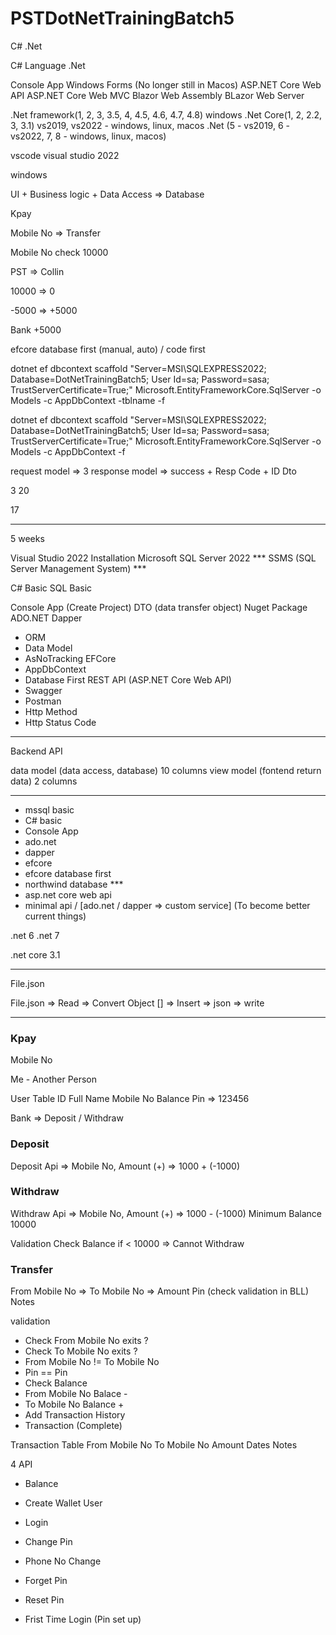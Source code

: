 # PSTDotNetTrainingBatch5

C# .Net

C# Language .Net

Console App
Windows Forms (No longer still in Macos)
ASP.NET Core Web API 
ASP.NET Core Web MVC 
Blazor Web Assembly 
BLazor Web Server

.Net framework(1, 2, 3, 3.5, 4, 4.5, 4.6, 4.7, 4.8) windows .Net Core(1, 2, 2.2, 3, 3.1) vs2019, vs2022 - windows, linux, macos .Net (5 - vs2019, 6 - vs2022, 7, 8 - windows, linux, macos)

vscode visual studio 2022

windows

UI + Business logic + Data Access => Database

Kpay

Mobile No => Transfer

Mobile No check 10000

PST => Collin

10000 => 0

-5000 => +5000

Bank +5000


efcore database first (manual, auto) / code first 

dotnet ef dbcontext scaffold "Server=MSI\SQLEXPRESS2022; Database=DotNetTrainingBatch5; User Id=sa; Password=sasa; TrustServerCertificate=True;" Microsoft.EntityFrameworkCore.SqlServer -o Models -c AppDbContext -tblname -f

dotnet ef dbcontext scaffold "Server=MSI\SQLEXPRESS2022; Database=DotNetTrainingBatch5; User Id=sa; Password=sasa; TrustServerCertificate=True;" Microsoft.EntityFrameworkCore.SqlServer -o Models -c AppDbContext -f


request model => 3
response model => success + Resp Code + ID
Dto

3
20 

17


--------------------------------------------

5 weeks

Visual Studio 2022 Installation 
Microsoft SQL Server 2022  ***
SSMS (SQL Server Management System) ***

C# Basic
SQL Basic

Console App (Create Project)
DTO (data transfer object)
Nuget Package
ADO.NET
Dapper
- ORM
- Data Model
- AsNoTracking
EFCore
- AppDbContext
- Database First
REST API (ASP.NET Core Web API)
- Swagger
- Postman
- Http Method
- Http Status Code

--------------------------------------------

Backend API


data model (data access, database) 10 columns 
view model (fontend return data) 2 columns


--------------------------------------------

- mssql basic
- C# basic
- Console App
- ado.net
- dapper
- efcore
- efcore database first
- northwind database ***
- asp.net core web api
- minimal api / [ado.net / dapper => custom service] (To become better current things)

.net 6
.net 7

.net core 3.1



--------------------------------------------

File.json

File.json => Read => Convert Object [] => Insert => json => write

--------------------------------------------


### Kpay

Mobile No 

Me - Another Person

User Table
ID
Full Name
Mobile No
Balance
Pin => 123456


Bank => Deposit / Withdraw

### Deposit 

Deposit Api => Mobile No, Amount (+) => 1000 + (-1000)

### Withdraw

Withdraw Api => Mobile No, Amount (+) => 1000 - (-1000)
Minimum Balance 10000

Validation
Check Balance if < 10000 => Cannot Withdraw

### Transfer

From Mobile No =>
To Mobile No => 
Amount
Pin (check validation in BLL)
Notes

validation
- Check From Mobile No exits ?
- Check To Mobile No exits ?
- From Mobile No != To Mobile No
- Pin == Pin
- Check Balance
- From Mobile No Balace - 
- To Mobile No Balance +
- Add Transaction History
- Transaction (Complete)

Transaction Table
From Mobile No
To Mobile No
Amount
Dates
Notes

4 API

- Balance

- Create Wallet User
- Login
- Change Pin
- Phone No Change
- Forget Pin
- Reset Pin
- Frist Time Login (Pin set up)